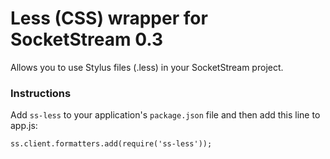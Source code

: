 # Less (CSS) wrapper for SocketStream 0.3

Allows you to use Stylus files (.less) in your SocketStream project.


### Instructions

Add `ss-less` to your application's `package.json` file and then add this line to app.js:

    ss.client.formatters.add(require('ss-less'));